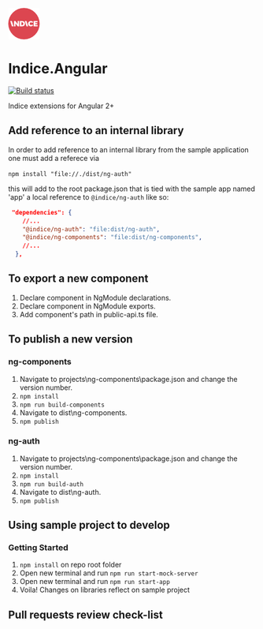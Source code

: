 ![alt text](icon/icon-64.png "Indice logo")
# Indice.Angular 
[![Build status](https://ci.appveyor.com/api/projects/status/jipfi4pj705u2jq8?svg=true)](https://ci.appveyor.com/project/cleftheris/indice-angular)

Indice extensions for Angular 2+ 

## Add reference to an internal library
In order to add reference to an internal library from the sample application one must add a referece via

`npm install "file://./dist/ng-auth"`

this will add to the root package.json that is tied with the sample app named 'app' a local reference to `@indice/ng-auth` like so:

```json
 "dependencies": {
    //...
    "@indice/ng-auth": "file:dist/ng-auth",
    "@indice/ng-components": "file:dist/ng-components",
    //...
  },
```

## To export a new component
1. Declare component in NgModule declarations.
2. Declare component in NgModule exports.
3. Add component's path in public-api.ts file.

## To publish a new version 
### ng-components
1. Navigate to projects\ng-components\package.json and change the version number.
2. `npm install`
3. `npm run build-components`
4. Navigate to dist\ng-components.
5. `npm publish`
### ng-auth
1. Navigate to projects\ng-components\package.json and change the version number.
2. `npm install`
3. `npm run build-auth`
4. Navigate to dist\ng-auth.
5. `npm publish`

## Using sample project to develop
### Getting Started
1. `npm install` on repo root folder
2. Open new terminal and run `npm run start-mock-server`
3. Open new terminal and run `npm run start-app`
4. Voila! Changes on libraries reflect on sample project


## Pull requests review check-list
